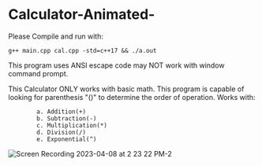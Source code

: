 # Calculator-Animated-

Please Compile and run with:

    g++ main.cpp cal.cpp -std=c++17 && ./a.out
This program uses ANSI escape code may NOT work with window command prompt.

This Calculator ONLY works with basic math.
This program is capable of looking for parenthesis "()" to determine the order of operation.
Works with:

            a. Addition(+)
            b. Subtraction(-)
            c. Multiplication(*)
            d. Division(/)
            e. Exponential(^)

![Screen Recording 2023-04-08 at 2 23 22 PM-2](https://user-images.githubusercontent.com/95335912/230744688-93f55433-e8a9-435b-bf40-218a91ae5f9f.gif)




